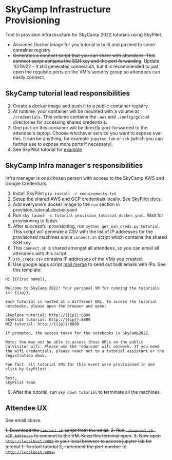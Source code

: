 # SkyCamp Infrastructure Provisioning
Tool to provision infrastructure for SkyCamp 2022 tutorials using SkyPilot.

* Assumes Docker image for you tutorial is built and pushed to some container registry
* ~~Generates a connect script that you can share with attendees. This connect script contains the SSH key and the port forwarding~~. Update 10/19/22 - It still generates connect.sh, but it is recommended to just open the requisite ports on the VM's security group so attendees can easily connect. 

## SkyCamp tutorial lead responsibilities
1. Create a docker image and push it to a public container registry.
2. At runtime, your container will be mounted with a volume at `/credentials`. This volume contains the `.aws` and `.config/gcloud` directories for accessing shared credentials. 
3. One port on this container will be directly port-forwarded to the attendee's laptop. Choose whichever service you want to expose over this. It can be anything, for example `jupyter lab` or `ssh` (which you can further use to expose more ports if necessary).
4. See SkyPilot tutorial for [example](https://github.com/skypilot-org/skypilot-tutorial/blob/skycamp22/Dockerfile)

## SkyCamp Infra manager's responsibilities
Infra manager is one chosen person with access to the SkyCamp AWS and Google Credentials.

1. Install SkyPilot `pip install -r requirements.txt`
2. Setup the shared AWS and GCP credentials locally. See [SkyPilot docs](https://skypilot.readthedocs.io/en/latest/getting-started/installation.html).
3. Add everyone's docker image to the `run` section in provision_tutorial_docker.yaml
4. Run `sky launch -c tutorial provision_tutorial_docker.yaml`. Wait for provisioning to finish.
5. After successful provisioning, run `python get_ssh_creds.py tutorial`. This script will generate a CSV with the list of IP addresses for the provisioned machines and a `connect.sh` script which contains the shared SSH key.
6. This `connect.sh` is shared amongst all attendees, so you can email all attendees with this script.
7. `ssh_creds.csv` contains IP addresses of the VMs you created. 
8. Use google apps script [mail merge](https://developers.google.com/apps-script/samples/automations/mail-merge) to send out bulk emails with IPs. See this template:
```
Hi {{First name}},

Welcome to SkyCamp 2022! Your personal VM for running the tutorials is: {{ip}}.

Each tutorial is hosted at a different URL. To access the tutorial notebooks, please open the browser and open:

Skyplane tutorial: http://{{ip}}:8888
SkyPilot tutorial: http://{{ip}}:8889
MC2 tutorial: http://{{ip}}:8890

If prompted, the access token for the notebooks is SkyCamp2022.

Note: You may not be able to access these URLs on the public CalVisitor wifi. Please use the "eduroam" wifi network. If you need the wifi credentials, please reach out to a tutorial assistant or the registration desk.

Fun fact: all tutorial VMs for this event were provisioned in one click by SkyPilot!

Best,
SkyPilot Team
```
9. After the tutorial, run `sky down tutorial` to terminate all the machines.

## Attendee UX
See email above.

~~1. Download the `connect.sh` script from the email.~~
~~2. Run `./connect.sh <IP_Address>` to connect to the VM. Keep this terminal open.~~
~~3. Now open `http://localhost:8888` in your local browser to access jupyter lab for tutorial 1. To start tutorial 2, increment the port number to `http://localhost:8889`.~~

